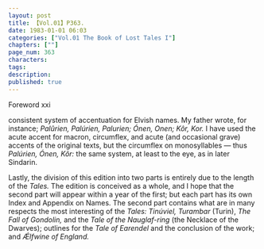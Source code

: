 ```yaml
---
layout: post
title: 【Vol.01】P363.
date: 1983-01-01 06:03
categories: ["Vol.01 The Book of Lost Tales I"]
chapters: [""]
page_num: 363
characters: 
tags: 
description: 
published: true
---
```


<p style="text-indent: 0;">
Foreword xxi
</p>

consistent system of accentuation for Elvish names. My father wrote, for instance; <I>Palûrien, Palúrien, Palurien; Ónen, Onen; Kôr, Kor. </I>I have used the acute accent for macron, circumflex, and acute (and occasional grave) accents of the original texts, but the circumflex on monosyllables — thus <I>Palúrien, Ónen, Kôr: </I>the same system, at least to the eye, as in later Sindarin.

Lastly, the division of this edition into two parts is entirely due to the length of the <I>Tales. </I>The edition is conceived as a whole, and I hope that the second part will appear within a year of the first; but each part has its own Index and Appendix on Names. The second part contains what are in many respects the most interesting of the <I>Tales: Tinúviel, Turambar </I>(Turin), <I>The Fall of Gondolin, </I>and the <I>Tale of the Nauglaf-ring </I>(the Necklace of the Dwarves); outlines for the <I>Tale of Earendel </I>and the conclusion of the work; and <I>Ǽlfwine of England.</I>

